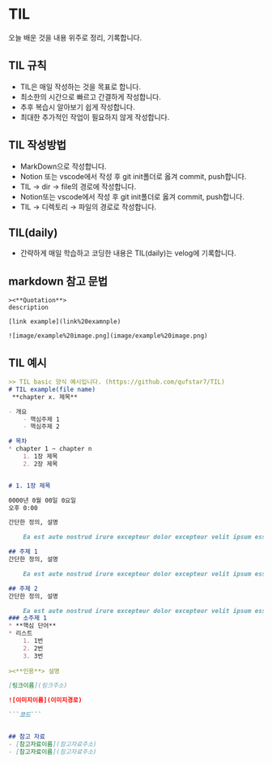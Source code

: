 # TIL
오늘 배운 것을 내용 위주로 정리, 기록합니다.
## TIL 규칙
* TIL은 매일 작성하는 것을 목표로 합니다.
* 최소한의 시간으로 빠르고 간결하게 작성합니다.
* 추후 복습시 알아보기 쉽게 작성합니다.
* 최대한 추가적인 작업이 필요하지 않게 작성합니다.
## TIL 작성방법
* MarkDown으로 작성합니다.
* Notion 또는 vscode에서 작성 후 git init폴더로 옳겨 commit, push합니다.
* TIL → dir → file의 경로에 작성합니다.
* Notion또는 vscode에서 작성 후 git init폴더로 옳겨 commit, push합니다.
* TIL → 디렉토리 → 파일의 경로로 작성합니다.
## TIL(daily)
* 간략하게 매일 학습하고 코딩한 내용은 TIL(daily)는 velog에 기록합니다.

## markdown 참고 문법
    ><**Quotation**> 
    description

    [link example](link%20examnple)

    ![image/example%20image.png](image/example%20image.png)

## TIL 예시
```markdown
>> TIL basic 양식 예시입니다. (https://github.com/qufstar7/TIL)
# TIL example(file name)
 **chapter x. 제목**

- 개요
    - 핵심주제 1
    - 핵심주제 2

# 목차
* chapter 1 ~ chapter n
    1. 1장 제목
    2. 2장 제목


# 1. 1장 제목

0000년 0월 00일 0요일
오후 0:00

간단한 정의, 설명

    Ea est aute nostrud irure excepteur dolor excepteur velit ipsum esse dolore. Duis qui est adipisicing aliquip proident voluptate aliquip sint est consequat tempor elit velit cupidatat. Consequat fugiat amet cupidatat Lorem. Velit nulla elit nisi laborum minim duis excepteur non minim officia ea reprehenderit ad. Voluptate veniam laborum veniam qui. Excepteur nisi fugiat nostrud fugiat dolore sit elit sunt in reprehenderit.

## 주제 1
간단한 정의, 설명

    Ea est aute nostrud irure excepteur dolor excepteur velit ipsum esse dolore. Duis qui est adipisicing aliquip proident voluptate aliquip sint est consequat tempor elit velit cupidatat. Consequat fugiat amet cupidatat Lorem. Velit nulla elit nisi laborum minim duis excepteur non minim officia ea reprehenderit ad. Voluptate veniam laborum veniam qui. Excepteur nisi fugiat nostrud fugiat dolore sit elit sunt in reprehenderit.

## 주제 2
간단한 정의, 설명

    Ea est aute nostrud irure excepteur dolor excepteur velit ipsum esse dolore. Duis qui est adipisicing aliquip proident voluptate aliquip sint est consequat tempor elit velit cupidatat. Consequat fugiat amet cupidatat Lorem. Velit nulla elit nisi laborum minim duis excepteur non minim officia ea reprehenderit ad. Voluptate veniam laborum veniam qui. Excepteur nisi fugiat nostrud fugiat dolore sit elit sunt in reprehenderit.    
### 소주제 1
* **핵심 단어**
* 리스트
    1. 1번
    2. 2번
    3. 3번
   
><**인용**> 설명

[링크이름](링크주소)

![이미지이름](이미지경로)

```코드```


## 참고 자료
- [참고자료이름](참고자료주소)
- [참고자료이름](참고자료주소)
  
```
